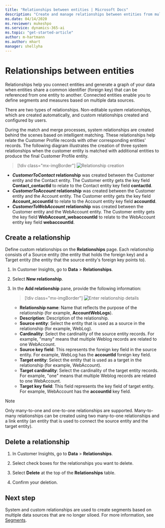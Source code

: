 ```yaml
---
title: "Relationships between entities | Microsoft Docs"
description: "Create and manage relationships between entities from multiple data sources in Dynamics 365 Customer Insights."
ms.date: 04/14/2020
ms.reviewer: mukeshpo
ms.service: dynamics-365-ai
ms.topic: "get-started-article"
author: m-hartmann
ms.author: mhart
manager: shellyha
---
```


# Relationships between entities

Relationships help you connect entities and generate a graph of your data when entities share a common identifier (foreign key) that can be referenced from one entity to another. Connected entities enable you to define segments and measures based on multiple data sources.

There are two types of relationships. Non-editable system relationships, which are created automatically, and custom relationships created and configured by users.

During the match and merge processes, system relationships are created behind the scenes based on intelligent matching. These relationships help relate the Customer Profile records with other corresponding entities' records. The following diagram illustrates the creation of three system relationships when the customer entity is matched with additional entities to produce the final Customer Profile entity.

> [!div class="mx-imgBorder"]
> ![Relationship creation](media/relationships-entities-merge.png "Relationship creation")

- ***CustomerToContact* relationship** was created between the Customer entity and the Contact entity. The Customer entity gets the key field **Contact_contactId** to relate to the Contact entity key field **contactId**.
- ***CustomerToAccount* relationship** was created between the Customer entity and the Account entity. The Customer entity gets the key field **Account_accountId** to relate to the Account entity key field **accountId**.
- ***CustomerToWebAccount* relationship** was created between the Customer entity and the WebAccount entity. The Customer entity gets the key field **WebAccount_webaccountId** to relate to the WebAccount entity key field **webaccountId**.

## Create a relationship

Define custom relationships on the **Relationships** page. Each relationship consists of a Source entity (the entity that holds the foreign key) and a Target entity (the entity that the source entity's foreign key points to).

1. In Customer Insights, go to **Data** > **Relationships**.

2. Select **New relationship**.

3. In the **Add relationship** pane, provide the following information:

   > [!div class="mx-imgBorder"]
   > ![Enter relationship details](media/relationships-add.png "Enter relationship details")

   - **Relationship name**: Name that reflects the purpose of the relationship (for example, **AccountWebLogs**).
   - **Description**: Description of the relationship.
   - **Source entity**: Select the entity that is used as a source in the relationship (for example, WebLog).
   - **Cardinality**: Select the cardinality of the source entity records. For example, "many" means that multiple Weblog records are related to one WebAccount.
   - **Source key field**: This represents the foreign key field in the source entity. For example, WebLog has the **accountId** foreign key field.
   - **Target entity**: Select the entity that is used as a target in the relationship (for example, WebAccount).
   - **Target cardinality**: Select the cardinality of the target entity records. For example, "one" means that multiple Weblog records are related to one WebAccount.
   - **Target key field**: This field represents the key field of target entity. For example, WebAccount has the **accountId** key field.

> [!NOTE]
> Only many-to-one and one-to-one relationships are supported. Many-to-many relationships can be created using two many-to-one relationships and a link entity (an entity that is used to connect the source entity and the target entity).

## Delete a relationship

1. In Customer Insights, go to **Data** > **Relationships**.

2. Select check boxes for the relationships you want to delete.

3. Select **Delete** at the top of the **Relationships** table.

4. Confirm your deletion.

## Next step

System and custom relationships are used to create segments based on multiple data sources that are no longer siloed. For more information, see [Segments](pm-segments.md).
